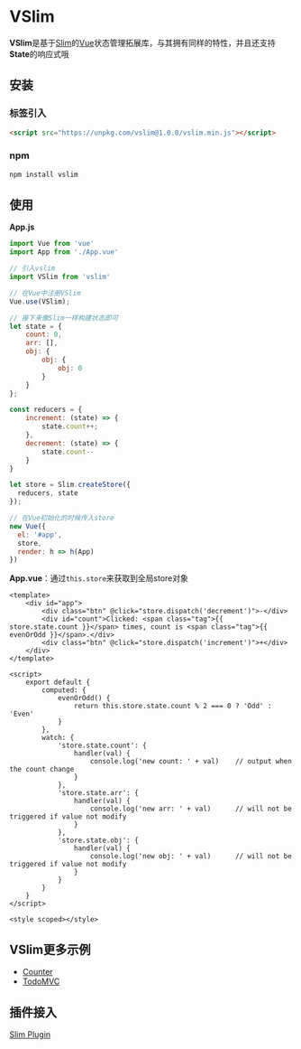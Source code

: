 # VSlim

**VSlim**是基于[Slim](/zh/intro.html)的[Vue](https://cn.vuejs.org/)状态管理拓展库，与其拥有同样的特性，并且还支持**State**的响应式哦

## 安装

### 标签引入

```html
<script src="https://unpkg.com/vslim@1.0.0/vslim.min.js"></script>
```

### npm

```bash
npm install vslim
```

## 使用

**App.js**

```javascript
import Vue from 'vue'
import App from './App.vue'

// 引入vslim
import VSlim from 'vslim'

// 在Vue中注册VSlim
Vue.use(VSlim);

// 接下来像Slim一样构建状态即可
let state = {
    count: 0,
    arr: [],
    obj: {
        obj: {
            obj: 0
        }
    }
};

const reducers = {
    increment: (state) => {
        state.count++;
    },
    decrement: (state) => {
        state.count--
    }
}

let store = Slim.createStore({
  reducers, state
});

// 在Vue初始化的时候传入store
new Vue({
  el: '#app',
  store,
  render: h => h(App)
})
```

**App.vue**：通过`this.store`来获取到全局store对象

```vue
<template>
    <div id="app">
        <div class="btn" @click="store.dispatch('decrement')">-</div>
        <div id="count">Clicked: <span class="tag">{{ store.state.count }}</span> times, count is <span class="tag">{{ evenOrOdd }}</span>.</div>
        <div class="btn" @click="store.dispatch('increment')">+</div>
    </div>
</template>

<script>
    export default {
        computed: {
            evenOrOdd() {
                return this.store.state.count % 2 === 0 ? 'Odd' : 'Even'
            }
        },
        watch: {
            'store.state.count': {
                handler(val) {
                    console.log('new count: ' + val)    // output when the count change
                }
            },
            'store.state.arr': {
                handler(val) {
                    console.log('new arr: ' + val)      // will not be triggered if value not modify 
                }
            },
            'store.state.obj': {
                handler(val) {
                    console.log('new obj: ' + val)      // will not be triggered if value not modify
                }
            }
        }
    }
</script>

<style scoped></style>
```

## VSlim更多示例
* [Counter](https://github.com/victor0210/slim/tree/master/example/counter)
* [TodoMVC](https://github.com/victor0210/slim/tree/master/example/todomvc)

## 插件接入
[Slim Plugin](/zh/plugin.html)

